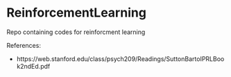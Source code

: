 # ReinforcementLearning
Repo containing codes for reinforcment learning



References:
<ul>
  <li>https://web.stanford.edu/class/psych209/Readings/SuttonBartoIPRLBook2ndEd.pdf
</ul>
